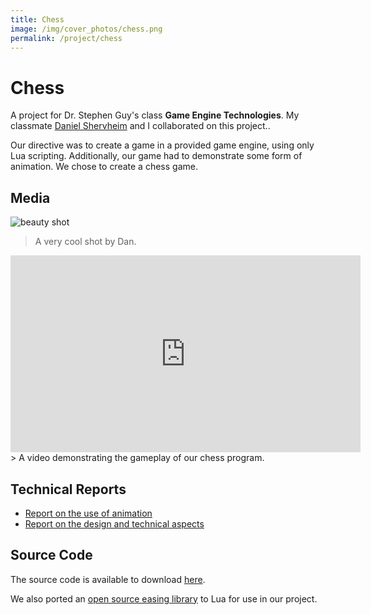 ```yaml
---
title: Chess
image: /img/cover_photos/chess.png
permalink: /project/chess
---
```


# Chess

A project for Dr. Stephen Guy's class **Game Engine Technologies**. My classmate [Daniel Shervheim](https://danielshervheim.com/) and I collaborated on this project..

Our directive was to create a game in a provided game engine, using only Lua scripting. Additionally, our game had to demonstrate some form of animation. We chose to create a chess game.

## Media
![beauty shot](/img/cover_photos/chess.png)
> A very cool shot by Dan.

<iframe width="560" height="315" src="https://www.youtube.com/embed/CiJlOMVO5M8" frameborder="0" allow="accelerometer; autoplay; encrypted-media; gyroscope; picture-in-picture" allowfullscreen></iframe>
> A video demonstrating the gameplay of our chess program.

## Technical Reports

- [Report on the use of animation](/projects/use-of-animation)
- [Report on the design and technical aspects](/projects/game-development)

## Source Code

The source code is available to download [here](https://github.com/tienpdinh/3D-Chess).

We also ported an [open source easing library](https://github.com/nicolausYes/easing-functions/blob/master/src/easing.cpp) to Lua for use in our project.

